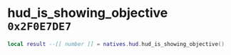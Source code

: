 # hud_is_showing_objective `0x2F0E7DE7`

```lua
local result --[[ number ]] = natives.hud.hud_is_showing_objective()
```